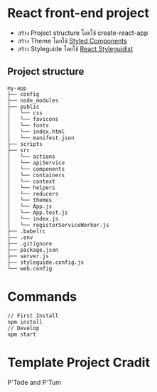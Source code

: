 # React front-end project
* สร้าง Project structure โดยใช้ create-react-app
* สร้าง Theme โดยใช้ [Styled Components](https://www.styled-components.com)
* สร้าง Styleguide โดยใช้ [React Styleguidist](https://react-styleguidist.js.org)

## Project structure
```
my-app
├── config
├── node_modules
├── public
│   └── css
│   └── favicons
│   └── fonts
│   └── index.html
│   └── manifest.json
├── scripts
├── src
│   └── actions
│   └── apiService
│   └── components
│   └── containers
│   └── context
│   └── helpers
│   └── reducers
│   └── themes
│   └── App.js
│   └── App.test.js
│   └── index.js
│   └── registerServiceWorker.js
├── .babelrc
├── .env
├── .gitignore
├── package.json
├── server.js
├── styleguide.config.js
└── web.config
```

# Commands
```
// First Install
npm install
// Develop
npm start

```

# Template Project Cradit
P'Tode and P'Tum



